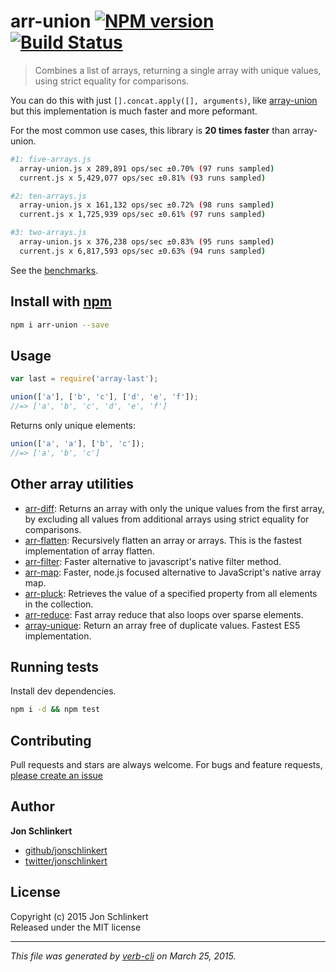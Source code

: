 # arr-union [![NPM version](https://badge.fury.io/js/arr-union.svg)](http://badge.fury.io/js/arr-union)  [![Build Status](https://travis-ci.org/jonschlinkert/arr-union.svg)](https://travis-ci.org/jonschlinkert/arr-union) 

> Combines a list of arrays, returning a single array with unique values, using strict equality for comparisons.

You can do this with just `[].concat.apply([], arguments)`, like [array-union](https://github.com/sindresorhus/array-union) but this implementation is much faster and more peformant. 

For the most common use cases, this library is **20 times faster** than array-union. 

```bash
#1: five-arrays.js
  array-union.js x 289,891 ops/sec ±0.70% (97 runs sampled)
  current.js x 5,429,077 ops/sec ±0.81% (93 runs sampled)

#2: ten-arrays.js
  array-union.js x 161,132 ops/sec ±0.72% (98 runs sampled)
  current.js x 1,725,939 ops/sec ±0.61% (97 runs sampled)

#3: two-arrays.js
  array-union.js x 376,238 ops/sec ±0.83% (95 runs sampled)
  current.js x 6,817,593 ops/sec ±0.63% (94 runs sampled)
```
See the [benchmarks](./benchmark).


## Install with [npm](npmjs.org)

```bash
npm i arr-union --save
```

## Usage

```js
var last = require('array-last');

union(['a'], ['b', 'c'], ['d', 'e', 'f']);
//=> ['a', 'b', 'c', 'd', 'e', 'f']
```

Returns only unique elements:

```js
union(['a', 'a'], ['b', 'c']);
//=> ['a', 'b', 'c']
```

## Other array utilities
* [arr-diff](https://github.com/jonschlinkert/arr-diff): Returns an array with only the unique values from the first array, by excluding all values from additional arrays using strict equality for comparisons.
* [arr-flatten](https://github.com/jonschlinkert/arr-flatten): Recursively flatten an array or arrays. This is the fastest implementation of array flatten.
* [arr-filter](https://github.com/jonschlinkert/arr-filter): Faster alternative to javascript's native filter method.
* [arr-map](https://github.com/jonschlinkert/arr-map): Faster, node.js focused alternative to JavaScript's native array map.
* [arr-pluck](https://github.com/jonschlinkert/arr-pluck): Retrieves the value of a specified property from all elements in the collection.
* [arr-reduce](https://github.com/jonschlinkert/arr-reduce): Fast array reduce that also loops over sparse elements.
* [array-unique](https://github.com/jonschlinkert/array-unique): Return an array free of duplicate values. Fastest ES5 implementation.

## Running tests
Install dev dependencies.

```bash
npm i -d && npm test
```

## Contributing
Pull requests and stars are always welcome. For bugs and feature requests, [please create an issue](https://github.com/jonschlinkert/arr-union/issues)

## Author

**Jon Schlinkert**
 
+ [github/jonschlinkert](https://github.com/jonschlinkert)
+ [twitter/jonschlinkert](http://twitter.com/jonschlinkert) 

## License
Copyright (c) 2015 Jon Schlinkert  
Released under the MIT license

***

_This file was generated by [verb-cli](https://github.com/assemble/verb-cli) on March 25, 2015._